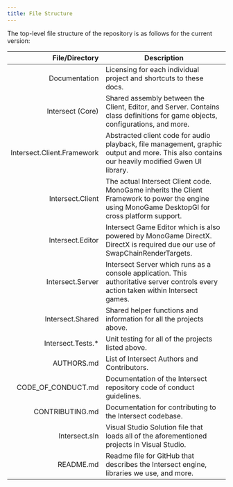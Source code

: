 ```yaml
---
title: File Structure
---
```



The top-level file structure of the repository is as follows for the current version:

|             File/Directory | Description                                                                                                                                       |
|---------------------------:|---------------------------------------------------------------------------------------------------------------------------------------------------|
|              Documentation | Licensing for each individual project and shortcuts to these docs.                                                                                |
|           Intersect (Core) | Shared assembly between the Client, Editor, and Server. Contains class definitions for game objects, configurations, and more.                    |
| Intersect.Client.Framework | Abstracted client code for audio playback, file management, graphic output and more. This also contains our heavily modified Gwen UI library.     |
|           Intersect.Client | The actual Intersect Client code. MonoGame inherits the Client Framework to power the engine using MonoGame DesktopGl for cross platform support. |
|           Intersect.Editor | Intersect Game Editor which is also powered by MonoGame DirectX. DirectX is required due our use of SwapChainRenderTargets.                       |
|           Intersect.Server | Intersect Server which runs as a console application. This authoritative server controls every action taken within Intersect games.               |
|           Intersect.Shared | Shared helper functions and information for all the projects above.                                                                               |
|          Intersect.Tests.* | Unit testing for all of the projects listed above.                                                                                                |
|                 AUTHORS.md | List of Intersect Authors and Contributors.                                                                                                       |
|         CODE_OF_CONDUCT.md | Documentation of the Intersect repository code of conduct guidelines.                                                                             |
|            CONTRIBUTING.md | Documentation for contributing to the Intersect codebase.                                                                                         |
|              Intersect.sln | Visual Studio Solution file that loads all of the aforementioned projects in Visual Studio.                                                       |
|                  README.md | Readme file for GitHub that describes the Intersect engine, libraries we use, and more.                                                           |
